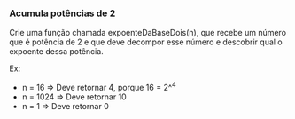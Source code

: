 ### Acumula potências de 2 ###

Crie uma função chamada expoenteDaBaseDois(n), que recebe um número que é potência de 2 e que deve decompor esse número e descobrir qual o expoente dessa potência.

Ex:

* n = 16 =\> Deve retornar 4, porque 16 = 2^<sup>4</sup>
* n = 1024 =\> Deve retornar 10
* n = 1 =\> Deve retornar 0